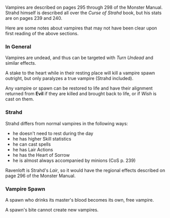 Vampires are described on pages 295 through 298 of the Monster Manual.
Strahd himself is described all over the *Curse of Strahd* book, but his
stats are on pages 239 and 240.

Here are some notes about vampires that may not have been clear upon first
reading of the above sections.

### In General

Vampires are undead, and thus can be targeted with *Turn Undead* and
similar effects.

A stake to the heart while in their resting place will kill a vampire
spawn outright, but only paralyzes a true vampire (Strahd included).

Any vampire or spawn can be restored to life and have their alignment
returned from **Evil** if they are killed and brought back to life,
or if *Wish* is cast on them.

### Strahd

Strahd differs from normal vampires in the following ways:

- he doesn't need to rest during the day
- he has higher Skill statistics
- he can cast spells
- he has Lair Actions
- he has the Heart of Sorrow
- he is almost always accompanied by minions (CoS p. 239)

Ravenloft is Strahd's *Lair*, so it would have the regional effects described
on page 296 of the Monster Manual.

### Vampire Spawn

A spawn who drinks its master's blood becomes its own, free vampire.

A spawn's bite cannot create new vampires.
